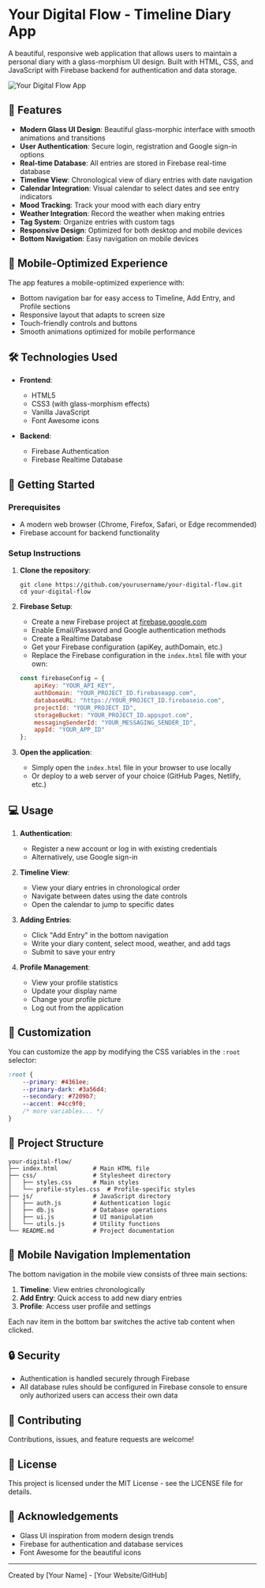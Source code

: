 # Your Digital Flow - Timeline Diary App

A beautiful, responsive web application that allows users to maintain a personal diary with a glass-morphism UI design. Built with HTML, CSS, and JavaScript with Firebase backend for authentication and data storage.

![Your Digital Flow App](https://i.ibb.co/placeholder-image/your-digital-flow.jpg)

## 🌟 Features

- **Modern Glass UI Design**: Beautiful glass-morphic interface with smooth animations and transitions
- **User Authentication**: Secure login, registration and Google sign-in options
- **Real-time Database**: All entries are stored in Firebase real-time database
- **Timeline View**: Chronological view of diary entries with date navigation
- **Calendar Integration**: Visual calendar to select dates and see entry indicators
- **Mood Tracking**: Track your mood with each diary entry
- **Weather Integration**: Record the weather when making entries
- **Tag System**: Organize entries with custom tags
- **Responsive Design**: Optimized for both desktop and mobile devices
- **Bottom Navigation**: Easy navigation on mobile devices

## 📱 Mobile-Optimized Experience

The app features a mobile-optimized experience with:
- Bottom navigation bar for easy access to Timeline, Add Entry, and Profile sections
- Responsive layout that adapts to screen size
- Touch-friendly controls and buttons
- Smooth animations optimized for mobile performance

## 🛠️ Technologies Used

- **Frontend**:
  - HTML5
  - CSS3 (with glass-morphism effects)
  - Vanilla JavaScript
  - Font Awesome icons

- **Backend**:
  - Firebase Authentication
  - Firebase Realtime Database

## 🚀 Getting Started

### Prerequisites

- A modern web browser (Chrome, Firefox, Safari, or Edge recommended)
- Firebase account for backend functionality

### Setup Instructions

1. **Clone the repository**:
   ```
   git clone https://github.com/yourusername/your-digital-flow.git
   cd your-digital-flow
   ```

2. **Firebase Setup**:
   - Create a new Firebase project at [firebase.google.com](https://firebase.google.com)
   - Enable Email/Password and Google authentication methods
   - Create a Realtime Database
   - Get your Firebase configuration (apiKey, authDomain, etc.)
   - Replace the Firebase configuration in the `index.html` file with your own:

   ```javascript
   const firebaseConfig = {
       apiKey: "YOUR_API_KEY",
       authDomain: "YOUR_PROJECT_ID.firebaseapp.com",
       databaseURL: "https://YOUR_PROJECT_ID.firebaseio.com",
       projectId: "YOUR_PROJECT_ID",
       storageBucket: "YOUR_PROJECT_ID.appspot.com",
       messagingSenderId: "YOUR_MESSAGING_SENDER_ID",
       appId: "YOUR_APP_ID"
   };
   ```

3. **Open the application**:
   - Simply open the `index.html` file in your browser to use locally
   - Or deploy to a web server of your choice (GitHub Pages, Netlify, etc.)

## 💻 Usage

1. **Authentication**:
   - Register a new account or log in with existing credentials
   - Alternatively, use Google sign-in

2. **Timeline View**:
   - View your diary entries in chronological order
   - Navigate between dates using the date controls
   - Open the calendar to jump to specific dates

3. **Adding Entries**:
   - Click "Add Entry" in the bottom navigation
   - Write your diary content, select mood, weather, and add tags
   - Submit to save your entry

4. **Profile Management**:
   - View your profile statistics
   - Update your display name
   - Change your profile picture
   - Log out from the application

## 🎨 Customization

You can customize the app by modifying the CSS variables in the `:root` selector:

```css
:root {
    --primary: #4361ee;
    --primary-dark: #3a56d4;
    --secondary: #7209b7;
    --accent: #4cc9f0;
    /* more variables... */
}
```

## 📂 Project Structure

```
your-digital-flow/
├── index.html          # Main HTML file
├── css/                # Stylesheet directory
│   ├── styles.css      # Main styles
│   └── profile-styles.css  # Profile-specific styles
├── js/                 # JavaScript directory
│   ├── auth.js         # Authentication logic
│   ├── db.js           # Database operations
│   ├── ui.js           # UI manipulation
│   └── utils.js        # Utility functions
└── README.md           # Project documentation
```

## 📱 Mobile Navigation Implementation

The bottom navigation in the mobile view consists of three main sections:
1. **Timeline**: View entries chronologically
2. **Add Entry**: Quick access to add new diary entries
3. **Profile**: Access user profile and settings

Each nav item in the bottom bar switches the active tab content when clicked.

## 🔒 Security

- Authentication is handled securely through Firebase
- All database rules should be configured in Firebase console to ensure only authorized users can access their own data

## 🤝 Contributing

Contributions, issues, and feature requests are welcome!

## 📜 License

This project is licensed under the MIT License - see the LICENSE file for details.

## 👏 Acknowledgements

- Glass UI inspiration from modern design trends
- Firebase for authentication and database services
- Font Awesome for the beautiful icons

---

Created by [Your Name] - [Your Website/GitHub]
